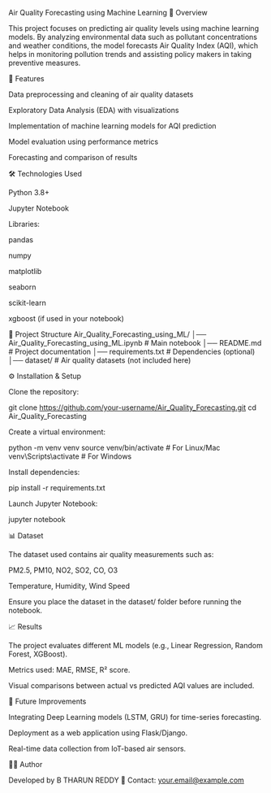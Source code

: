 Air Quality Forecasting using Machine Learning
📌 Overview

This project focuses on predicting air quality levels using machine learning models. By analyzing environmental data such as pollutant concentrations and weather conditions, the model forecasts Air Quality Index (AQI), which helps in monitoring pollution trends and assisting policy makers in taking preventive measures.

🚀 Features

Data preprocessing and cleaning of air quality datasets

Exploratory Data Analysis (EDA) with visualizations

Implementation of machine learning models for AQI prediction

Model evaluation using performance metrics

Forecasting and comparison of results

🛠️ Technologies Used

Python 3.8+

Jupyter Notebook

Libraries:

pandas

numpy

matplotlib

seaborn

scikit-learn

xgboost (if used in your notebook)

📂 Project Structure
Air_Quality_Forecasting_using_ML/
│── Air_Quality_Forecasting_using_ML.ipynb   # Main notebook
│── README.md                                # Project documentation
│── requirements.txt                         # Dependencies (optional)
│── dataset/                                 # Air quality datasets (not included here)

⚙️ Installation & Setup

Clone the repository:

git clone https://github.com/your-username/Air_Quality_Forecasting.git
cd Air_Quality_Forecasting


Create a virtual environment:

python -m venv venv
source venv/bin/activate   # For Linux/Mac
venv\Scripts\activate      # For Windows


Install dependencies:

pip install -r requirements.txt


Launch Jupyter Notebook:

jupyter notebook

📊 Dataset

The dataset used contains air quality measurements such as:

PM2.5, PM10, NO2, SO2, CO, O3

Temperature, Humidity, Wind Speed

Ensure you place the dataset in the dataset/ folder before running the notebook.

📈 Results

The project evaluates different ML models (e.g., Linear Regression, Random Forest, XGBoost).

Metrics used: MAE, RMSE, R² score.

Visual comparisons between actual vs predicted AQI values are included.

🧩 Future Improvements

Integrating Deep Learning models (LSTM, GRU) for time-series forecasting.

Deployment as a web application using Flask/Django.

Real-time data collection from IoT-based air sensors.

👩‍💻 Author

Developed by B THARUN REDDY
📧 Contact: your.email@example.com
